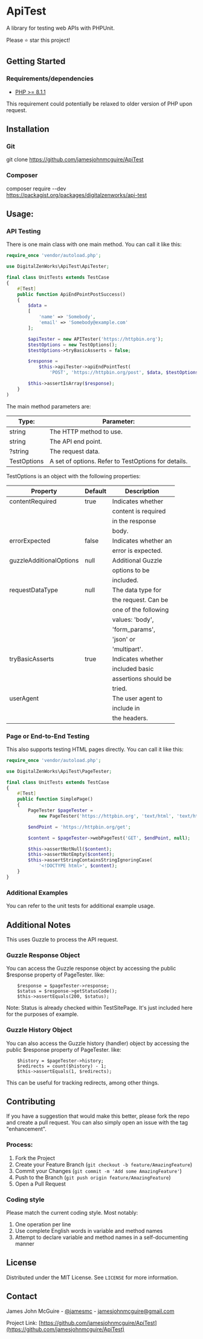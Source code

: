 # ApiTest
A library for testing web APIs with PHPUnit.

Please :star: star this project!

## Getting Started

### Requirements/dependencies

* [PHP >= 8.1.1](http://php.net/)

This requirement could potentially be relaxed to older version of PHP upon request.


## Installation
### Git
git clone https://github.com/jamesjohnmcguire/ApiTest

### Composer
composer require --dev https://packagist.org/packages/digitalzenworks/api-test

## Usage:

### API Testing

There is one main class with one main method.  You can call it like this:

```php
require_once 'vendor/autoload.php';

use DigitalZenWorks\ApiTest\ApiTester;

final class UnitTests extends TestCase
{
    #[Test]
    public function ApiEndPointPostSuccess()
    {
        $data =
        [
            'name' => 'Somebody',
            'email' => 'Somebody@example.com'
        ];

        $apiTester = new APITester('https://httpbin.org');
        $testOptions = new TestOptions();
        $testOptions->tryBasicAsserts = false;

        $response =
            $this->apiTester->apiEndPointTest(
                'POST', 'https://httpbin.org/post', $data, $testOptions);

        $this->assertIsArray($response);
    }
)
```

The main method parameters are:

| Type:       | Parameter:                                          |
| ----------- | --------------------------------------------------- |
| string      | The HTTP method to use.                             |
| string      | The API end point.                                  |
| ?string     | The request data.                                   |
| TestOptions | A set of options. Refer to TestOptions for details. |

TestOptions is an object with the following properties:

| Property                | Default                    | Description          |
| ----------------------- | -------------------------- | -------------------- |
| contentRequired         | true                       | Indicates whether    |
|                         |                            | content is required  |
|                         |                            | in the response      |
|                         |                            | body.                |
| errorExpected           | false                      | Indicates whether an |
|                         |                            | error is expected.   |
| guzzleAdditionalOptions | null                       | Additional Guzzle    |
|                         |                            | options to be        |
|                         |                            | included.            |
| requestDataType         | null                       | The data type for    |
|                         |                            | the request.  Can be |
|                         |                            | one of the following |
|                         |                            | values: 'body',      |
|                         |                            | 'form_params',       |
|                         |                            | 'json' or            |
|                         |                            | 'multipart'.         |
| tryBasicAsserts         | true                       | Indicates whether    |
|                         |                            | included basic       |
|                         |                            | assertions should be |
|                         |                            | tried.               |
| userAgent               | <recent Chrome user agent> | The user agent to    |
|                         |                            | include in           |
|                         |                            | the headers.         |

### Page or End-to-End Testing

This also supports testing HTML pages directly.  You can call it like this:

```php
require_once 'vendor/autoload.php';

use DigitalZenWorks\ApiTest\PageTester;

final class UnitTests extends TestCase
{
    #[Test]
    public function SimplePage()
    {
        PageTester $pageTester =
            new PageTester('https://httpbin.org', 'text/html', 'text/html');

        $endPoint = 'https://httpbin.org/get';

        $content = $pageTester->webPageTest('GET', $endPoint, null);

        $this->assertNotNull($content);
        $this->assertNotEmpty($content);
        $this->assertStringContainsStringIgnoringCase(
            '<!DOCTYPE html>', $content);
    }
}
```
### Additional Examples

You can refer to the unit tests for additional example usage.


## Additional Notes
This uses Guzzle to process the API request.

### Guzzle Response Object

You can access the Guzzle response object by accessing the public $response property of PageTester. like:

```
    $response = $pageTester->response;
    $status = $response->getStatusCode();
    $this->assertEquals(200, $status);
```

Note: Status is already checked within TestSitePage. It's just included here for the purposes of example.

### Guzzle History Object

You can also access the Guzzle history (handler) object by accessing the public $response property of PageTester. like:

```
    $history = $pageTester->history;
    $redirects = count($history) - 1;
    $this->assertEquals(1, $redirects);
```

This can be useful for tracking redirects, among other things.

## Contributing

If you have a suggestion that would make this better, please fork the repo and create a pull request. You can also simply open an issue with the tag "enhancement".

### Process:

1. Fork the Project
2. Create your Feature Branch (`git checkout -b feature/AmazingFeature`)
3. Commit your Changes (`git commit -m 'Add some AmazingFeature'`)
4. Push to the Branch (`git push origin feature/AmazingFeature`)
5. Open a Pull Request

### Coding style
Please match the current coding style.  Most notably:  
1. One operation per line
2. Use complete English words in variable and method names
3. Attempt to declare variable and method names in a self-documenting manner


## License

Distributed under the MIT License. See `LICENSE` for more information.

## Contact

James John McGuire - [@jamesmc](https://twitter.com/jamesmc) - jamesjohnmcguire@gmail.com

Project Link: [https://github.com/jamesjohnmcguire/ApiTest](https://github.com/jamesjohnmcguire/ApiTest)
